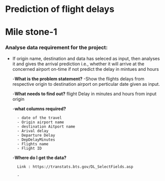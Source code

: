 # Prediction of flight delays

# **Mile stone-1**

### Analyse data requirement for the project:
- If origin name, destination and data has seleced as input, then analyses it and gives the arrival prediction i.e., whether it will arrive at the concerned airport on-time if not predict the delay in mintues and hours 


   -**What is the problem statement?**
   -Show the flights delays from respective origin to destination airport on perticular date given as input.
        
   -**What needs to find out?**
   flight Delay in minutes and hours from input origin
        
   -**what columns required?**
   
        - date of the travel
        - Origin airport name
        - destination Aitport name
        - Arival delay
        - Departure Delay
        - DepDelayMinutes         
        - Flights name
        - Flight ID

   -**Where do I get the data?**
   
        Link : https://transtats.bts.gov/DL_SelectFields.asp
        
        - 
        
        
